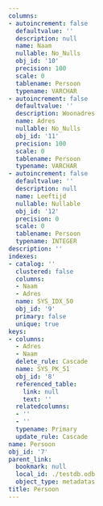 ```yaml
---
columns:
- autoincrement: false
  defaultvalue: ''
  description: null
  name: Naam
  nullable: No_Nulls
  obj_id: '10'
  precision: 100
  scale: 0
  tablename: Persoon
  typename: VARCHAR
- autoincrement: false
  defaultvalue: ''
  description: Woonadres
  name: Adres
  nullable: No_Nulls
  obj_id: '11'
  precision: 100
  scale: 0
  tablename: Persoon
  typename: VARCHAR
- autoincrement: false
  defaultvalue: ''
  description: null
  name: Leeftijd
  nullable: Nullable
  obj_id: '12'
  precision: 0
  scale: 0
  tablename: Persoon
  typename: INTEGER
description: ''
indexes:
- catalog: ''
  clustered: false
  columns:
  - Naam
  - Adres
  name: SYS_IDX_50
  obj_id: '9'
  primary: false
  unique: true
keys:
- columns:
  - Adres
  - Naam
  delete_rule: Cascade
  name: SYS_PK_51
  obj_id: '8'
  referenced_table:
    link: null
    text: ''
  relatedcolumns:
  - ''
  - ''
  typename: Primary
  update_rule: Cascade
name: Persoon
obj_id: '7'
parent_link:
  bookmark: null
  local_id: ./testdb.odb
  object_type: metadatas
title: Persoon
---
```

